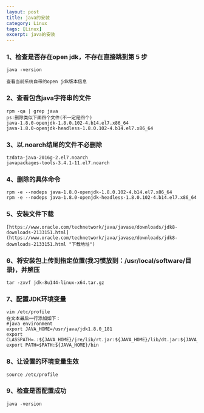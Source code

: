 ```yaml
---
layout: post
title: java的安装
category: Linux
tags: [Linux]
excerpt: java的安装
---
```

### 1、检查是否存在open jdk，不存在直接跳到第 5 步 ###

	java -version
	
	查看当前系统自带的open jdk版本信息

### 2、查看包含java字符串的文件 ###


    rpm -qa | grep java
	ps:删除类似下面四个文件(不一定是四个)
	java-1.8.0-openjdk-1.8.0.102-4.b14.el7.x86_64
	java-1.8.0-openjdk-headless-1.8.0.102-4.b14.el7.x86_64

### 3、以.noarch结尾的文件不必删除 ###

    tzdata-java-2016g-2.el7.noarch
	javapackages-tools-3.4.1-11.el7.noarch


### 4、删除的具体命令 ###

	rpm -e --nodeps java-1.8.0-openjdk-1.8.0.102-4.b14.el7.x86_64
	rpm -e --nodeps java-1.8.0-openjdk-headless-1.8.0.102-4.b14.el7.x86_64


### 5、安装文件下载 ###

    [https://www.oracle.com/technetwork/java/javase/downloads/jdk8-downloads-2133151.html](https://www.oracle.com/technetwork/java/javase/downloads/jdk8-downloads-2133151.html "下载地址")

### 6、将安装包上传到指定位置(我习惯放到：/usr/local/software/目录)，并解压 ###

    tar -zxvf jdk-8u144-linux-x64.tar.gz

### 7、配置JDK环境变量 ###

    vim /etc/profile
	在文本最后一行添加如下：
	#java environment
	export JAVA_HOME=/usr/java/jdk1.8.0_181
	export CLASSPATH=.:${JAVA_HOME}/jre/lib/rt.jar:${JAVA_HOME}/lib/dt.jar:${JAVA_HOME}/lib/tools.jar
	export PATH=$PATH:${JAVA_HOME}/bin


### 8、让设置的环境变量生效 ###

    source /etc/profile

### 9、检查是否配置成功 ###

    java -version